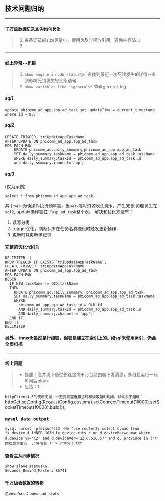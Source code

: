 ## 技术问题归纳

---
### `千万级数据记录查询如何优化`
> 1. 每条记录的size尽量小，使用后及时释放引用，避免内存溢出
> 2. 
---
### `线上异常--死锁`
> 1. `show engine innodb status\G;` 查找到最近一次死锁发生的详情--查到影响死锁发生的三条语句
> 2. `show variables like '%general%'` 查看general_log
##### sql1
```
update phicomm_ad_app.app_ad_task set updateTime = current_timestamp 
where id = 83;
```
##### sql2
```
CREATE TRIGGER `triUpdateAppTaskName` 
AFTER UPDATE ON phicomm_ad_app.app_ad_task
FOR EACH ROW
    UPDATE phicomm_ad.daily_summary,phicomm_ad_app.app_ad_task
    SET daily_summary.taskName = phicomm_ad_app.app_ad_task.taskName
    WHERE daily_summary.taskId = phicomm_ad_app.app_ad_task.id 
    and daily_summary.channel='app';
```
##### sql3
(仅为示例)

```
select * from phicomm_ad_app.app_ad_task;
```
其中`sql3`为读操作执行频率高，当`sql2`写时资源发生竞争，产生死锁
问题发生在`sql2`, update操作锁住了`app_ad_task`整个表。
解决和优化方法有：
1. 读写分离
2. trigger优化，判断只有在任务名称变化时触发更新操作，
3. 更新时只更新该记录
#### 完整的优化代码为
```
DELIMITER ||
DROP TRIGGER IF EXISTS `triUpdateAppTaskName`;
CREATE TRIGGER `triUpdateAppTaskName`
AFTER UPDATE ON phicomm_ad_app.app_ad_task
FOR EACH ROW
BEGIN
  IF NEW.taskName != OLD.taskName
  THEN
    UPDATE phicomm_ad.daily_summary, phicomm_ad_app.app_ad_task
    SET daily_summary.taskName = phicomm_ad_app.app_ad_task.taskName
    WHERE
      phicomm_ad_app.app_ad_task.id = OLD.id
      AND daily_summary.taskId = phicomm_ad_app.app_ad_task.id
      AND daily_summary.channel = 'app';
  END IF;
END ||
DELIMITER ;
```
#### 另外， innodb虽然是行级锁，但锁是建立在索引上的。如sql未使用索引，仍会全表扫描

---

### `线上问题` 

> * 描述：高并发下通过长连接向千万台路由器下发消息，多线程运行一段时间后block
> * 思路：1.  

`httpClient4.5的使用问题，一定要设置连接超时和读取超时时间，默认永不超时`
`
httpGet.setConfig(RequestConfig.custom().setConnectTimeout(10000).setSocketTimeout(10000).build());

### `mysql data output`
```
mysql -uroot -pfeixun*123 -Ne "use router2; select c.mac from fx_device d INNER JOIN fx_device_city c on d.deviceMac=c.mac where d.deviceTyp='K2' and d.deviceVer='22.6.510.57' and c. province in ('广西壮族自治区' ,'海南省')" > /tmp/1.txt
```
### `查看主从同步情况`
```
show slave status\G;
Seconds_Behind_Master: 85741

```

### `千万级表数据的转移`
```
见moveData2 move_ad_stats
```